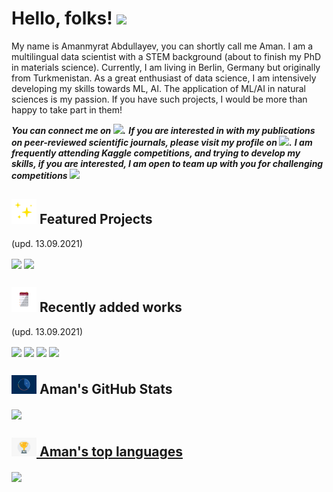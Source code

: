 
# Hello, folks! <img src="https://github.com/amanabdulla296/amanabdullayev/blob/3d5e9aa6f66926e1e6b9d67971331952f9bca67b/arrwrhhthqx.gif" width="40px">

My name is Amanmyrat Abdullayev, you can shortly call me Aman. I am a multilingual data scientist with a STEM background (about to finish my PhD in materials science). Currently, I am living in Berlin, Germany but originally from Turkmenistan.
As a great enthusiast of data science, I am intensively developing my skills towards ML, AI. The application of ML/AI in natural sciences is my passion. If you have such projects, I would be more than happy to take part in them!

<!-- Actual text -->

***You can connect me on [<img src="https://github.com/amanabdulla296/amanabdullayev/blob/4551dbaf8519259c0ec41c706293c257b5d435aa/download%20(1).png" width="15px"/>](https://www.linkedin.com/in/amanmyrat-abdullayew-94758b14/).***
***If you are interested in with my publications on peer-reviewed scientific journals, please visit my profile on [<img src="https://github.com/amanabdulla296/amanabdullayev/blob/4551dbaf8519259c0ec41c706293c257b5d435aa/download.png" width="15px"/>](https://scholar.google.com/citations?user=22M2i14AAAAJ&hl=en).***
***I am frequently attending Kaggle competitions, and trying to develop my skills, if you are interested, I am open to team up with you for challenging competitions [<img src="https://user-images.githubusercontent.com/56832126/130933332-19f2f0d3-bb52-4d58-ac4a-dcbccf0660db.png" width="15px"/>](https://www.kaggle.com/amanabdullayev)***



## <img src="https://github.com/amanabdulla296/amanabdulla296/blob/main/datasets/sparkles.gif" width="40px"> Featured Projects 
(upd. 13.09.2021)

[<img align="center" src="https://github-readme-stats.vercel.app/api/pin/?username=amanabdulla296&repo=Video_game_sale&theme=dark" />](https://github.com/amanabdulla296/Video_game_sale)
[<img align="center" src="https://github-readme-stats.vercel.app/api/pin/?username=amanabdulla296&repo=gold_extraction_prediction&theme=dark" />](https://github.com/amanabdulla296/gold_extraction_prediction)




## <img src="https://github.com/amanabdulla296/amanabdulla296/blob/main/datasets/Calendar.gif" width="40px" height="40px"> Recently added works 
(upd. 13.09.2021)

[<img align="center" src="https://github-readme-stats.vercel.app/api/pin/?username=amanabdulla296&repo=circuit_simulator&theme=dark" />](https://github.com/amanabdulla296/circuit_simulator)
[<img align="center" src="https://github-readme-stats.vercel.app/api/pin/?username=amanabdulla296&repo=Yandex_Practicum&theme=dark" />](https://github.com/amanabdulla296/Yandex_Practicum/tree/main/12_Computer_Vision_Age_prediction)
[<img align="center" src="https://github-readme-stats.vercel.app/api/pin/?username=amanabdulla296&repo=Yandex_Practicum&theme=dark" />](https://github.com/amanabdulla296/Yandex_Practicum/tree/main/11_ML_with_text)
[<img align="center" src="https://github-readme-stats.vercel.app/api/pin/?username=amanabdulla296&repo=Yandex_Practicum&theme=dark" />](https://github.com/amanabdulla296/Yandex_Practicum/tree/main/10_taxi_demand_forecast)




## <img src="https://github.com/amanabdulla296/amanabdulla296/blob/main/datasets/piechart.gif" width="40px"> Aman's GitHub Stats

<a href="https://github.com/amanabdulla296/amanabdulla296">
  <img align="center" src="https://github-readme-stats.vercel.app/api?username=amanabdulla296&show_icons=true&theme=dark" />
  
  
  
## <img src="https://github.com/amanabdulla296/amanabdulla296/blob/main/datasets/trophy.gif" width="40px"> Aman's top languages
<a href="https://github.com/amanabdulla296/amanabdulla296">
  <img align="center" src="https://github-readme-stats.vercel.app/api/top-langs/?username=amanabdulla296&hide=java,html,tex&title_color=ffffff&text_color=c9cacc&icon_color=2bbc8a&bg_color=1d1f21" />

